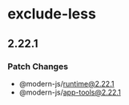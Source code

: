# exclude-less

## 2.22.1

### Patch Changes

- @modern-js/runtime@2.22.1
- @modern-js/app-tools@2.22.1
